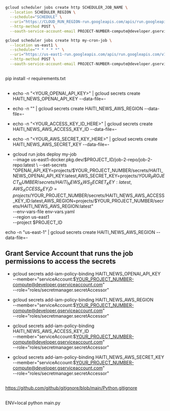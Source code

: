 ##

```sh
gcloud scheduler jobs create http SCHEDULER_JOB_NAME \
  --location SCHEDULER_REGION \
  --schedule="SCHEDULE" \
  --uri="https://CLOUD_RUN_REGION-run.googleapis.com/apis/run.googleapis.com/v1/namespaces/PROJECT-ID/jobs/JOB-NAME:run" \
  --http-method POST \
  --oauth-service-account-email PROJECT-NUMBER-compute@developer.gserviceaccount.com
```

```sh
gcloud scheduler jobs create http my-cron-job \
  --location us-east1 \
  --schedule="* * * * *" \
  --uri="https://us-east1-run.googleapis.com/apis/run.googleapis.com/v1/namespaces/$PROJECT_ID/jobs/my-job:run" \
  --http-method POST \
  --oauth-service-account-email PROJECT-NUMBER-compute@developer.gserviceaccount.com
```

##

pip install -r requirements.txt

##

- echo -n "<YOUR_OPENAI_API_KEY>" | gcloud secrets create HAITI_NEWS_OPENAI_API_KEY --data-file=-
- echo -n "<REGION>" | gcloud secrets create HAITI_NEWS_AWS_REGION --data-file=-
- echo -n "<YOUR_ACCESS_KEY_ID_HERE>" | gcloud secrets create HAITI_NEWS_AWS_ACCESS_KEY_ID --data-file=-
- echo -n "<YOUR_AWS_SECRET_KEY_HERE>" | gcloud secrets create HAITI_NEWS_AWS_SECRET_KEY --data-file=-

- gcloud run jobs deploy my-job \
  --image us-east1-docker.pkg.dev/$PROJECT_ID/job-2-repo/job-2-repo:latest \
  --set-secrets "OPENAI_API_KEY=projects/$YOUR_PROJECT_NUMBER/secrets/HAITI_NEWS_OPENAI_API_KEY:latest,AWS_SECRET_KEY=projects/$YOUR_PROJECT_NUMBER/secrets/HAITI_NEWS_AWS_SECRET_KEY:latest,AWS_ACCESS_KEY_ID=projects/$YOUR_PROJECT_NUMBER/secrets/HAITI_NEWS_AWS_ACCESS_KEY_ID:latest,AWS_REGION=projects/$YOUR_PROJECT_NUMBER/secrets/HAITI_NEWS_AWS_REGION:latest" \
  --env-vars-file env-vars.yaml \
  --region us-east1 \
  --project $PROJECT_ID

echo -n "us-east-1" | gcloud secrets create HAITI_NEWS_AWS_REGION --data-file=-

## Grant Service Account that runs the job permissions to access the secrets

- gcloud secrets add-iam-policy-binding HAITI_NEWS_OPENAI_API_KEY \
  --member="serviceAccount:$YOUR_PROJECT_NUMBER-compute@developer.gserviceaccount.com" \
  --role="roles/secretmanager.secretAccessor"

- gcloud secrets add-iam-policy-binding HAITI_NEWS_AWS_REGION \
  --member="serviceAccount:$YOUR_PROJECT_NUMBER-compute@developer.gserviceaccount.com" \
  --role="roles/secretmanager.secretAccessor"

- gcloud secrets add-iam-policy-binding HAITI_NEWS_AWS_ACCESS_KEY_ID \
  --member="serviceAccount:$YOUR_PROJECT_NUMBER-compute@developer.gserviceaccount.com" \
  --role="roles/secretmanager.secretAccessor"

- gcloud secrets add-iam-policy-binding HAITI_NEWS_AWS_SECRET_KEY \
  --member="serviceAccount:$YOUR_PROJECT_NUMBER-compute@developer.gserviceaccount.com" \
  --role="roles/secretmanager.secretAccessor"

##

https://github.com/github/gitignore/blob/main/Python.gitignore

##

ENV=local python main.py